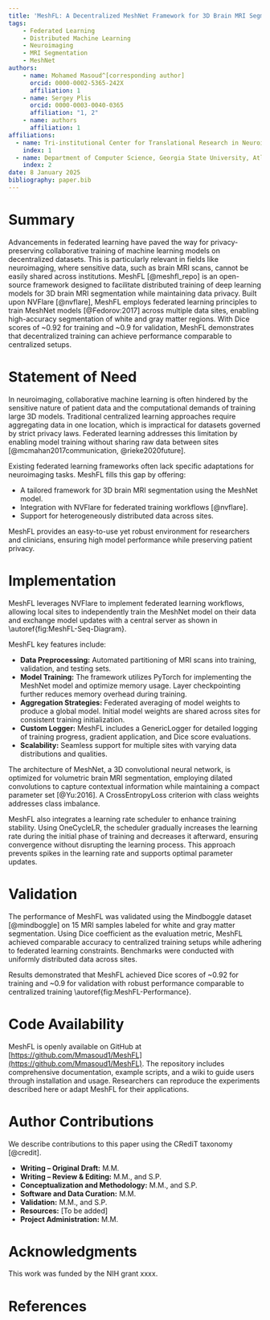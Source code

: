 ```yaml
---
title: 'MeshFL: A Decentralized MeshNet Framework for 3D Brain MRI Segmentation'
tags:
    - Federated Learning
    - Distributed Machine Learning
    - Neuroimaging
    - MRI Segmentation
    - MeshNet
authors:
    - name: Mohamed Masoud^[corresponding author]
      orcid: 0000-0002-5365-242X
      affiliation: 1
    - name: Sergey Plis
      orcid: 0000-0003-0040-0365
      affiliation: "1, 2"
    - name: authors
      affiliation: 1
affiliations:
  - name: Tri-institutional Center for Translational Research in Neuroimaging and Data Science (TReNDS), Georgia State University, Georgia Institute of Technology, Emory University, Atlanta, United States of America
    index: 1
  - name: Department of Computer Science, Georgia State University, Atlanta, United States of America
    index: 2
date: 8 January 2025
bibliography: paper.bib
---
```


# Summary

Advancements in federated learning have paved the way for privacy-preserving collaborative training of machine learning models on decentralized datasets. This is particularly relevant in fields like neuroimaging, where sensitive data, such as brain MRI scans, cannot be easily shared across institutions. MeshFL [@meshfl_repo] is an open-source framework designed to facilitate distributed training of deep learning models for 3D brain MRI segmentation while maintaining data privacy. Built upon NVFlare [@nvflare], MeshFL employs federated learning principles to train MeshNet models [@Fedorov:2017] across multiple data sites, enabling high-accuracy segmentation of white and gray matter regions. With Dice scores of ~0.92 for training and ~0.9 for validation, MeshFL demonstrates that decentralized training can achieve performance comparable to centralized setups.

# Statement of Need

In neuroimaging, collaborative machine learning is often hindered by the sensitive nature of patient data and the computational demands of training large 3D models. Traditional centralized learning approaches require aggregating data in one location, which is impractical for datasets governed by strict privacy laws. Federated learning addresses this limitation by enabling model training without sharing raw data between sites [@mcmahan2017communication, @rieke2020future].

Existing federated learning frameworks often lack specific adaptations for neuroimaging tasks. MeshFL fills this gap by offering:

- A tailored framework for 3D brain MRI segmentation using the MeshNet model.
- Integration with NVFlare for federated training workflows [@nvflare].
- Support for heterogeneously distributed data across sites.

MeshFL provides an easy-to-use yet robust environment for researchers and clinicians, ensuring high model performance while preserving patient privacy.

# Implementation

MeshFL leverages NVFlare to implement federated learning workflows, allowing local sites to independently train the MeshNet model on their data and exchange model updates with a central server as shown in \autoref{fig:MeshFL-Seq-Diagram}. 



MeshFL key features include:
- **Data Preprocessing:** Automated partitioning of MRI scans into training, validation, and testing sets.
- **Model Training:** The framework utilizes PyTorch for implementing the MeshNet model and optimize memory usage. Layer checkpointing further reduces memory overhead during training.
- **Aggregation Strategies:** Federated averaging of model weights to produce a global model. Initial model weights are shared across sites for consistent training initialization.
- **Custom Logger:** MeshFL includes a GenericLogger for detailed logging of training progress, gradient application, and Dice score evaluations.
- **Scalability:** Seamless support for multiple sites with varying data distributions and qualities.

The architecture of MeshNet, a 3D convolutional neural network, is optimized for volumetric brain MRI segmentation, employing dilated convolutions to capture contextual information while maintaining a compact parameter set [@Yu:2016]. A CrossEntropyLoss criterion with class weights addresses class imbalance.

MeshFL also integrates a learning rate scheduler to enhance training stability. Using OneCycleLR, the scheduler gradually increases the learning rate during the initial phase of training and decreases it afterward, ensuring convergence without disrupting the learning process. This approach prevents spikes in the learning rate and supports optimal parameter updates.


# Validation

The performance of MeshFL was validated using the Mindboggle dataset [@mindboggle] on 15 MRI samples labeled for white and gray matter segmentation. Using Dice coefficient as the evaluation metric, MeshFL achieved comparable accuracy to centralized training setups while adhering to federated learning constraints. Benchmarks were conducted with uniformly distributed data across sites.

Results demonstrated that MeshFL achieved Dice scores of ~0.92 for training and ~0.9 for validation with robust performance comparable to centralized training  \autoref{fig:MeshFL-Performance}.


# Code Availability

MeshFL is openly available on GitHub at [https://github.com/Mmasoud1/MeshFL](https://github.com/Mmasoud1/MeshFL). The repository includes comprehensive documentation, example scripts, and a wiki to guide users through installation and usage. Researchers can reproduce the experiments described here or adapt MeshFL for their applications.

# Author Contributions

We describe contributions to this paper using the CRediT taxonomy [@credit].
- **Writing – Original Draft:** M.M.
- **Writing – Review & Editing:** M.M., and S.P.
- **Conceptualization and Methodology:** M.M., and S.P.
- **Software and Data Curation:** M.M.
- **Validation:** M.M., and S.P.
- **Resources:** [To be added]
- **Project Administration:** M.M.

# Acknowledgments

This work was funded by the NIH grant xxxx.

# References
